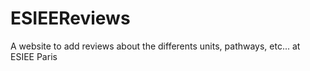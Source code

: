 # ESIEEReviews
A website to add reviews about the differents units, pathways, etc... at ESIEE Paris
